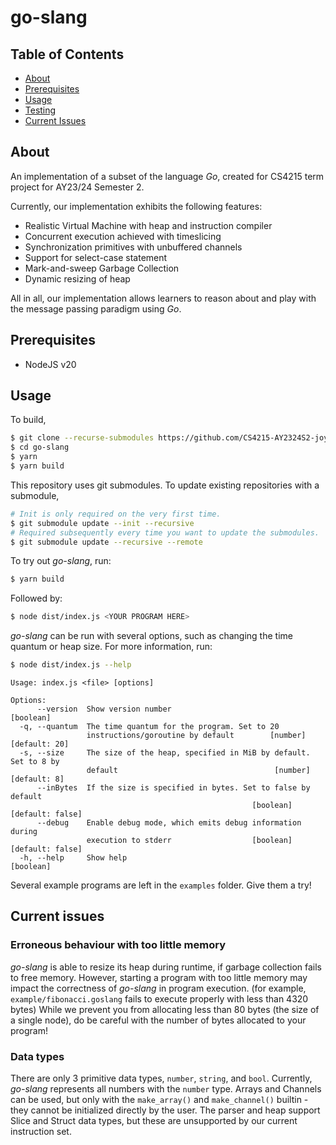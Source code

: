 # go-slang

## Table of Contents

- [About](#about)
- [Prerequisites](#prerequisites)
- [Usage](#usage)
- [Testing](#testing)
- [Current Issues](#current-issues)

## About

An implementation of a subset of the language _Go_, created for CS4215 term project for AY23/24 Semester 2.

Currently, our implementation exhibits the following features:

- Realistic Virtual Machine with heap and instruction compiler
- Concurrent execution achieved with timeslicing
- Synchronization primitives with unbuffered channels
- Support for select-case statement
- Mark-and-sweep Garbage Collection
- Dynamic resizing of heap

All in all, our implementation allows learners to reason about and play with the message passing paradigm using _Go_. 

## Prerequisites

- NodeJS v20

## Usage

To build,

```bash
$ git clone --recurse-submodules https://github.com/CS4215-AY2324S2-joy-kyriel/go-slang.git
$ cd go-slang
$ yarn
$ yarn build
```

This repository uses git submodules. To update existing repositories with a submodule,

```bash
# Init is only required on the very first time.
$ git submodule update --init --recursive
# Required subsequently every time you want to update the submodules.
$ git submodule update --recursive --remote
```

To try out _go-slang_, run:

```bash
$ yarn build
```

Followed by:

```bash
$ node dist/index.js <YOUR PROGRAM HERE>
```

_go-slang_ can be run with several options, such as changing the time quantum or heap size. For more information, run:

```bash
$ node dist/index.js --help
```

```{.}
Usage: index.js <file> [options]

Options:
      --version  Show version number                                   [boolean]
  -q, --quantum  The time quantum for the program. Set to 20
                 instructions/goroutine by default        [number] [default: 20]
  -s, --size     The size of the heap, specified in MiB by default. Set to 8 by
                 default                                   [number] [default: 8]
      --inBytes  If the size is specified in bytes. Set to false by default
                                                      [boolean] [default: false]
      --debug    Enable debug mode, which emits debug information during
                 execution to stderr                  [boolean] [default: false]
  -h, --help     Show help                                             [boolean]
```

Several example programs are left in the `examples` folder. Give them a try!

## Current issues

### Erroneous behaviour with too little memory

_go-slang_ is able to resize its heap during runtime, if garbage collection fails to free memory. However, starting a program with too little
memory may impact the correctness of _go-slang_ in program execution. (for example, `example/fibonacci.goslang` fails to execute properly with less than 4320 bytes) While we prevent you from allocating less than 80 bytes (the size of a single node), do be careful with the number of bytes allocated to your program!

### Data types

There are only 3 primitive data types, `number`, `string`, and `bool`. Currently, _go-slang_ represents all numbers with the `number` type. Arrays and Channels can be used, but only with the `make_array()` and `make_channel()` builtin - they cannot be initialized directly by the user. The parser and heap support Slice and Struct data types, but these are unsupported by our current instruction set.
